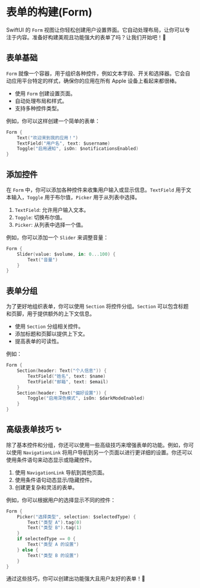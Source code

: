 ﻿# 表单的构建(Form)

SwiftUI 的 `Form` 视图让你轻松创建用户设置界面。它自动处理布局，让你可以专注于内容。准备好构建美观且功能强大的表单了吗？让我们开始吧！🚀

## 表单基础

`Form` 就像一个容器，用于组织各种控件，例如文本字段、开关和选择器。它会自动应用平台特定的样式，确保你的应用在所有 Apple 设备上看起来都很棒。

*   使用 `Form` 创建设置页面。
*   自动处理布局和样式。
*   支持多种控件类型。

例如，你可以这样创建一个简单的表单：

```swift
Form {
    Text("欢迎来到我的应用！")
    TextField("用户名", text: $username)
    Toggle("启用通知", isOn: $notificationsEnabled)
}
```

## 添加控件

在 `Form` 中，你可以添加各种控件来收集用户输入或显示信息。`TextField` 用于文本输入，`Toggle` 用于布尔值，`Picker` 用于从列表中选择。

1.  `TextField`: 允许用户输入文本。
2.  `Toggle`: 切换布尔值。
3.  `Picker`: 从列表中选择一个值。

例如，你可以添加一个 `Slider` 来调整音量：

```swift
Form {
    Slider(value: $volume, in: 0...100) {
        Text("音量")
    }
}
```

## 表单分组

为了更好地组织表单，你可以使用 `Section` 将控件分组。`Section` 可以包含标题和页脚，用于提供额外的上下文信息。

*   使用 `Section` 分组相关控件。
*   添加标题和页脚以提供上下文。
*   提高表单的可读性。

例如：

```swift
Form {
    Section(header: Text("个人信息")) {
        TextField("姓名", text: $name)
        TextField("邮箱", text: $email)
    }
    Section(header: Text("偏好设置")) {
        Toggle("启用深色模式", isOn: $darkModeEnabled)
    }
}
```

## 高级表单技巧 ✨

除了基本控件和分组，你还可以使用一些高级技巧来增强表单的功能。例如，你可以使用 `NavigationLink` 将用户导航到另一个页面以进行更详细的设置。你还可以使用条件语句来动态显示或隐藏控件。

1.  使用 `NavigationLink` 导航到其他页面。
2.  使用条件语句动态显示/隐藏控件。
3.  创建更复杂和灵活的表单。

例如，你可以根据用户的选择显示不同的控件：

```swift
Form {
    Picker("选择类型", selection: $selectedType) {
        Text("类型 A").tag(0)
        Text("类型 B").tag(1)
    }
    if selectedType == 0 {
        Text("类型 A 的设置")
    } else {
        Text("类型 B 的设置")
    }
}
```

通过这些技巧，你可以创建出功能强大且用户友好的表单！🎉